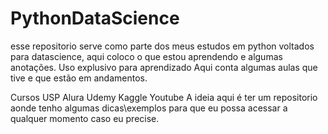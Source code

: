 # PythonDataScience
esse repositorio serve como parte dos meus estudos em python voltados para datascience, aqui coloco o que estou aprendendo e algumas anotações. 
Uso explusivo para aprendizado
Aqui conta algumas aulas que tive e que estão em andamentos.

Cursos 
		USP
		Alura
		Udemy
		Kaggle
		Youtube
A ideia aqui é ter um repositorio aonde tenho algumas dicas\exemplos para que eu possa acessar a qualquer momento caso eu precise.

